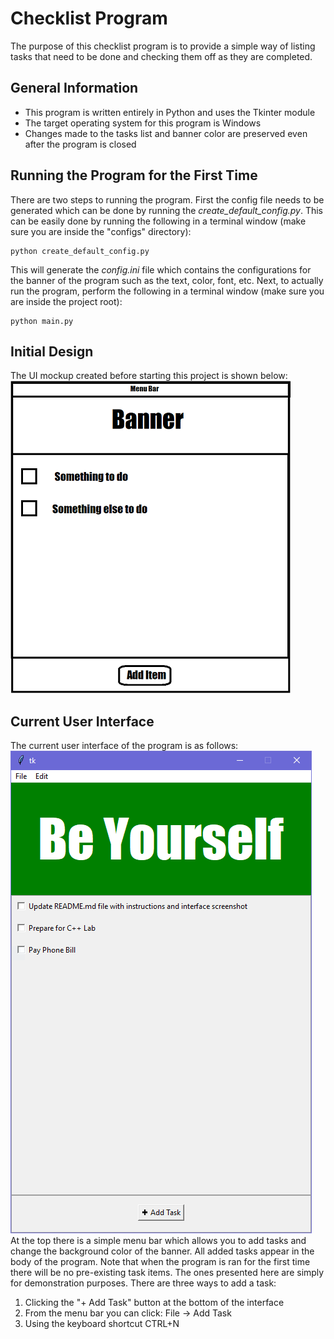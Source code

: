 # Checklist Program
The purpose of this checklist program is to provide a simple way of listing tasks that need to be done and checking them off as they are completed.

## General Information
* This program is written entirely in Python and uses the Tkinter module
* The target operating system for this program is Windows
* Changes made to the tasks list and banner color are preserved even after the program is closed

## Running the Program for the First Time
There are two steps to running the program. First the config file needs to be generated which can be done by running the *create_default_config.py*. This can be easily done by running the following in a terminal window (make sure you are inside the "configs" directory):
```
python create_default_config.py
```
This will generate the *config.ini* file which contains the configurations for the banner of the program such as the text, color, font, etc. Next, to actually run the program, perform the following in a terminal window (make sure you are inside the project root):
```
python main.py
```

## Initial Design
The UI mockup created before starting this project is shown below:  
![](images/initial_design_resize.png)

## Current User Interface
The current user interface of the program is as follows:  
![](images/user_interface.png)  
At the top there is a simple menu bar which allows you to add tasks and change the background color of the banner. All added tasks appear in the body of the program. Note that when the program is ran for the first time there will be no pre-existing task items. The ones presented here are simply for demonstration purposes.
There are three ways to add a task:
1. Clicking the "+ Add Task" button at the bottom of the interface
2. From the menu bar you can click: File -> Add Task
3. Using the keyboard shortcut CTRL+N